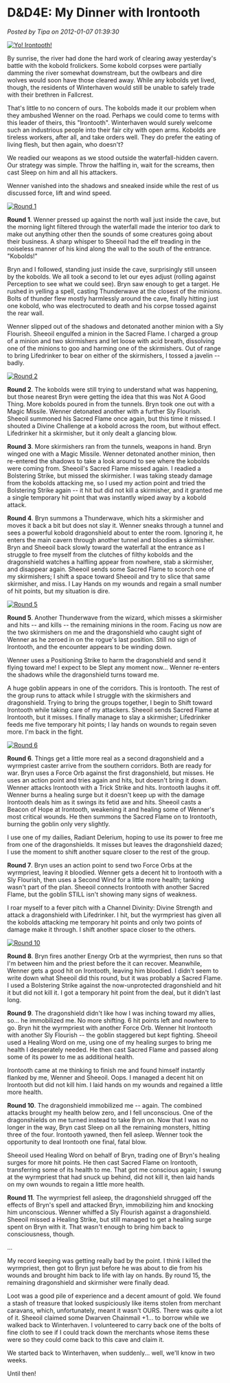 # D&D4E: My Dinner with Irontooth

*Posted by Tipa on 2012-01-07 01:39:30*

[![](../uploads/2012/01/yoirontooth.png "Yo! Irontooth!")](../uploads/2012/01/yoirontooth.png)

By sunrise, the river had done the hard work of clearing away yesterday's battle with the kobold frolickers. Some kobold corpses were partially damming the river somewhat downstream, but the owlbears and dire wolves would soon have those cleared away. While any kobolds yet lived, though, the residents of Winterhaven would still be unable to safely trade with their brethren in Fallcrest. 

That's little to no concern of ours. The kobolds made it our problem when they ambushed Wenner on the road. Perhaps we could come to terms with this leader of theirs, this "Irontooth". Winterhaven would surely welcome such an industrious people into their fair city with open arms. Kobolds are tireless workers, after all, and take orders well. They do prefer the eating of living flesh, but then again, who doesn't?

We readied our weapons as we stood outside the waterfall-hidden cavern. Our strategy was simple. Throw the halfling in, wait for the screams, then cast Sleep on him and all his attackers.

Wenner vanished into the shadows and sneaked inside while the rest of us discussed force, lift and wind speed.

[![](../uploads/2012/01/FantasyGrounds-2012-01-05-21-31-12-78.jpg "Round 1")](../uploads/2012/01/FantasyGrounds-2012-01-05-21-31-12-78.jpg)

**Round 1**. Wenner pressed up against the north wall just inside the cave, but the morning light filtered through the waterfall made the interior too dark to make out anything other then the sounds of some creatures going about their business. A sharp whisper to Sheeoil had the elf treading in the noiseless manner of his kind along the wall to the south of the entrance. "Kobolds!"

Bryn and I followed, standing just inside the cave, surprisingly still unseen by the kobolds. We all took a second to let our eyes adjust (rolling against Perception to see what we could see). Bryn saw enough to get a target. He rushed in yelling a spell, casting Thunderwave at the closest of the minions. Bolts of thunder flew mostly harmlessly around the cave, finally hitting just one kobold, who was electrocuted to death and his corpse tossed against the rear wall.

Wenner slipped out of the shadows and detonated another minion with a Sly Flourish. Sheeoil engulfed a minion in the Sacred Flame. I charged a group of a minion and two skirmishers and let loose with acid breath, dissolving one of the minions to goo and harming one of the skirmishers. Out of range to bring Lifedrinker to bear on either of the skirmishers, I tossed a javelin -- badly.

[![](../uploads/2012/01/FantasyGrounds-2012-01-05-21-56-37-06.jpg "Round 2")](../uploads/2012/01/FantasyGrounds-2012-01-05-21-56-37-06.jpg)

**Round 2**. The kobolds were still trying to understand what was happening, but those nearest Bryn were getting the idea that this was Not A Good Thing. More kobolds poured in from the tunnels. Bryn took one out with a Magic Missile. Wenner detonated another with a further Sly Flourish. Sheeoil summoned his Sacred Flame once again, but this time it missed. I shouted a Divine Challenge at a kobold across the room, but without effect. Lifedrinker hit a skirmisher, but it only dealt a glancing blow.

**Round 3**. More skirmishers ran from the tunnels, weapons in hand. Bryn winged one with a Magic Missile. Wenner detonated another minion, then re-entered the shadows to take a look around to see where the kobolds were coming from. Sheeoil's Sacred Flame missed again. I readied a Bolstering Strike, but missed the skirmisher. I was taking steady damage from the kobolds attacking me, so I used my action point and tried the Bolstering Strike again -- it hit but did not kill a skirmisher, and it granted me a single temporary hit point that was instantly wiped away by a kobold attack.

**Round 4**. Bryn summons a Thunderwave, which hits a skirmisher and moves it back a bit but does not slay it. Wenner sneaks through a tunnel and sees a powerful kobold dragonshield about to enter the room. Ignoring it, he enters the main cavern through another tunnel and bloodies a skirmisher. Bryn and Sheeoil back slowly toward the waterfall at the entrance as I struggle to free myself from the clutches of filthy kobolds and the dragonshield watches a halfling appear from nowhere, stab a skirmisher, and disappear again. Sheeoil sends some Sacred Flame to scorch one of my skirmishers; I shift a space toward Sheeoil and try to slice that same skirmisher, and miss. I Lay Hands on my wounds and regain a small number of hit points, but my situation is dire.

[![](../uploads/2012/01/FantasyGrounds-2012-01-05-22-34-09-30-225x225.jpg "Round 5")](../uploads/2012/01/FantasyGrounds-2012-01-05-22-34-09-30.jpg)

**Round 5**. Another Thunderwave from the wizard, which misses a skirmisher and hits -- and kills -- the remaining minions in the room. Facing us now are the two skirmishers on me and the dragonshield who caught sight of Wenner as he zeroed in on the rogue's last position. Still no sign of Irontooth, and the encounter appears to be winding down. 

Wenner uses a Positioning Strike to harm the dragonshield and send it flying toward me! I expect to be Slept any moment now... Wenner re-enters the shadows while the dragonshield turns toward me.

A huge goblin appears in one of the corridors. This is Irontooth. The rest of the group runs to attack while I struggle with the skirmishers and dragonshield. Trying to bring the groups together, I begin to Shift toward Irontooth while taking care of my attackers. Sheeoil sends Sacred Flame at Irontooth, but it misses. I finally manage to slay a skirmisher; Lifedrinker feeds me five temporary hit points; I lay hands on wounds to regain seven more. I'm back in the fight.

[![](../uploads/2012/01/FantasyGrounds-2012-01-05-22-58-35-50-225x225.jpg "Round 6")](../uploads/2012/01/FantasyGrounds-2012-01-05-22-58-35-50.jpg)

**Round 6**. Things get a little more real as a second dragonshield and a wyrmpriest caster arrive from the southern corridors. Both are ready for war. Bryn uses a Force Orb against the first dragonshield, but misses. He uses an action point and tries again and hits, but doesn't bring it down. Wenner attacks Irontooth with a Trick Strike and hits. Irontooth laughs it off. Wenner burns a healing surge but it doesn't keep up with the damage Irontooth deals him as it swings its fetid axe and hits. Sheeoil casts a Beacon of Hope at Irontooth, weakening it and healing some of Wenner's most critical wounds. He then summons the Sacred Flame on to Irontooth, burning the goblin only very slightly. 

I use one of my dailies, Radiant Delerium, hoping to use its power to free me from one of the dragonshields. It misses but leaves the dragonshield dazed; I use the moment to shift another square closer to the rest of the group.

**Round 7**. Bryn uses an action point to send two Force Orbs at the wyrmpriest, leaving it bloodied. Wenner gets a decent hit to Irontooth with a Sly Flourish, then uses a Second Wind for a little more health; tanking wasn't part of the plan. Sheeoil connects Irontooth with another Sacred Flame, but the goblin STILL isn't showing many signs of weakness.

I roar myself to a fever pitch with a Channel Divinity: Divine Strength and attack a dragonshield with Lifedrinker. I hit, but the wyrmpriest has given all the kobolds attacking me temporary hit points and only two points of damage make it through. I shift another space closer to the others.

[![](../uploads/2012/01/FantasyGrounds-2012-01-05-23-18-31-71-225x225.jpg "Round 10")](../uploads/2012/01/FantasyGrounds-2012-01-05-23-18-31-71.jpg)

**Round 8**. Bryn fires another Energy Orb at the wyrmpriest, then runs so that I'm between him and the priest before the it can recover. Meanwhile, Wenner gets a good hit on Irontooth, leaving him bloodied. I didn't seem to write down what Sheeoil did this round, but it was probably a Sacred Flame. I used a Bolstering Strike against the now-unprotected dragonshield and hit it but did not kill it. I got a temporary hit point from the deal, but it didn't last long.

**Round 9**. The dragonshield didn't like how I was inching toward my allies, so... he immobilized me. No more shifting. 6 hit points left and nowhere to go. Bryn hit the wyrmpriest with another Force Orb. Wenner hit Irontooth with another Sly Flourish -- the goblin staggered but kept fighting. Sheeoil used a Healing Word on me, using one of my healing surges to bring me health I desperately needed. He then cast Sacred Flame and passed along some of its power to me as additional health. 

Irontooth came at me thinking to finish me and found himself instantly flanked by me, Wenner and Sheeoil. Oops. I managed a decent hit on Irontooth but did not kill him. I laid hands on my wounds and regained a little more health.

**Round 10**. The dragonshield immobilized me -- again. The combined attacks brought my health below zero, and I fell unconscious. One of the dragonshields on me turned instead to take Bryn on. Now that I was no longer in the way, Bryn cast Sleep on all the remaining monsters, hitting three of the four. Irontooth yawned, then fell asleep. Wenner took the opportunity to deal Irontooth one final, fatal blow.

Sheeoil used Healing Word on behalf of Bryn, trading one of Bryn's healing surges for more hit points. He then cast Sacred Flame on Irontooth, transferring some of its health to me. That got me conscious again; I swung at the wyrmpriest that had snuck up behind, did not kill it, then laid hands on my own wounds to regain a little more health.

**Round 11**. The wyrmpriest fell asleep, the dragonshield shrugged off the effects of Bryn's spell and attacked Bryn, immobilizing him and knocking him unconscious. Wenner whiffed a Sly Flourish against a dragonshield. Sheeoil missed a Healing Strike, but still managed to get a healing surge spent on Bryn with it. That wasn't enough to bring him back to consciousness, though.

...

My record keeping was getting really bad by the point. I think I killed the wyrmpriest, then got to Bryn just before he was about to die from his wounds and brought him back to life with lay on hands. By round 15, the remaining dragonshield and skirmisher were finally dead.

Loot was a good pile of experience and a decent amount of gold. We found a stash of treasure that looked suspiciously like items stolen from merchant caravans, which, unfortunately, meant it wasn't OURS. There was quite a lot of it. Sheeoil claimed some Dwarven Chainmail +1... to borrow while we walked back to Winterhaven. I volunteered to carry back one of the bolts of fine cloth to see if I could track down the merchants whose items these were so they could come back to this cave and claim it.

We started back to Winterhaven, when suddenly... well, we'll know in two weeks.

Until then!

